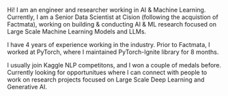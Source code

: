 Hi! I am an engineer and researcher working in AI & Machine Learning. Currently, I am a Senior Data Scientist at Cision (following the acquistion of Factmata), working on building & conducting AI & ML research focused on Large Scale Machine Learning Models and LLMs.

I have 4 years of experience working in the industry. Prior to Factmata, I worked at PyTorch, where I maintained PyTorch-Ignite library for 8 months.

I usually join Kaggle NLP competitons, and I won a couple of medals before. Currently looking for opportunitues where I can connect with people to work on research projects focused on Large Scale Deep Learning and Generative AI.
